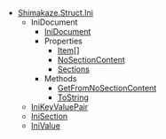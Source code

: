 * [Shimakaze.Struct.Ini](Shimakaze.Struct.Ini/Shimakaze.Struct.Ini.md)
  * IniDocument
    * [IniDocument](Shimakaze.Struct.Ini/IniDocument/IniDocument.md)
    * Properties
      * [Item[]](Shimakaze.Struct.Ini/IniDocument/Properties/Item[].md)
      * [NoSectionContent](Shimakaze.Struct.Ini/IniDocument/Properties/NoSectionContent.md)
      * [Sections](Shimakaze.Struct.Ini/IniDocument/Properties/Sections.md)
    * Methods
      * [GetFromNoSectionContent](Shimakaze.Struct.Ini/IniDocument/Methods/GetFromNoSectionContent.md)
      * [ToString](Shimakaze.Struct.Ini/IniDocument/Methods/ToString.md)
  * [IniKeyValuePair](Shimakaze.Struct.Ini/IniKeyValuePair/IniKeyValuePair.md)
  * [IniSection](Shimakaze.Struct.Ini/IniSection/IniSection.md)
  * [IniValue](Shimakaze.Struct.Ini/IniValue/IniValue.md)